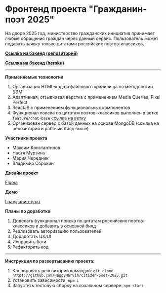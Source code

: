 # Фронтенд проекта "Гражданин-поэт 2025"

На дворе 2025 год, министерство гражданских инициатив принимает любые обращения граждан через данный сервис.
Пользователь может подавать заявку только цитатами российских поэтов-классиков.

**[Ссылка на бэкенд (репозиторий)](https://github.com/konstantinovmax/citizen-poet-2025-express)**

**[Ссылка на бэкенд (heroku)](https://citizen-poet-2025.herokuapp.com/)**


---

**Применяемые технологии**
1. Организация HTML-кода и файлового хранилища по методологии БЭМ
2. Адаптивная, отзывчивая вёрстка с применением Media Queries, Pixel Perfect
3. ReactJS с применением функциональных компонентов
4. Функционал поиска по цитатам поэтов-классиков выполнен в ветке `feature/chat-base` [ссылка на ветку](https://github.com/HappyMarvin/citizen-poet-2025/tree/feature/chat-base)
5. Организован сервер с базой данных на основе MongoDB (ссылка на репозиторий и рабочий билд выше)

**Участники проекта**
- Максим Константинов
- Настя Мурзина
- Мария Чередник
- Владимир Сорокин

**Дизайн проект**

[Figma](https://www.figma.com/file/Nf4TGlb5xZuxMB4f8EuarQ/%D0%93%D1%80%D0%B0%D0%B6%D0%B4%D0%B0%D0%BD%D0%B8%D0%BD-%D0%BF%D0%BE%D1%8D%D1%82)

**Демо**

[Гражданин-поэт](https://happymarvin.github.io/citizen-poet-2025/#/)

**Планы по доработке**
1. Доделать функционал поиска по цитатам российских поэтов-классиков и добавить в основной билд
2. Реализовать авторизацию пользователей
3. Доработать UX/UI
4. Исправить баги
5. Рефакторить код


---

**Инструкция по развертыванию проекта:**
1. Клонировать репозиторий командой: `git clone https://github.com/HappyMarvin/citizen-poet-2025.git`
2. Установить зависимости: `npm i`
3. Запустить тестовую сборку на локальном сервере: `npm start`